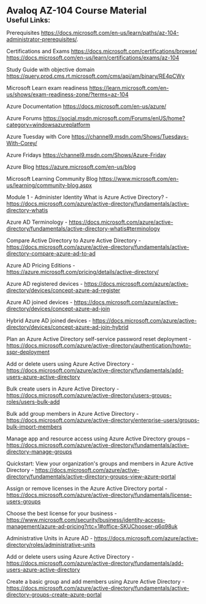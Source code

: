 <font size="5">**Avaloq AZ-104 Course Material**</font><br />
<font size="4">**Useful Links:**</font><br />

Prerequisites
https://docs.microsoft.com/en-us/learn/paths/az-104-administrator-prerequisites/.

Certifications and Exams
https://docs.microsoft.com/certifications/browse/
https://docs.microsoft.com/en-us/learn/certifications/exams/az-104

Study Guide with objective domain
https://query.prod.cms.rt.microsoft.com/cms/api/am/binary/RE4pCWy

Microsoft Learn exam readiness
https://learn.microsoft.com/en-us/shows/exam-readiness-zone/?terms=az-104

Azure Documentation
https://docs.microsoft.com/en-us/azure/

Azure Forums
https://social.msdn.microsoft.com/Forums/enUS/home?category=windowsazureplatform

Azure Tuesday with Core
https://channel9.msdn.com/Shows/Tuesdays-With-Corey/

Azure Fridays
https://channel9.msdn.com/Shows/Azure-Friday

Azure Blog
https://azure.microsoft.com/en-us/blog

Microsoft Learning Community Blog
https://www.microsoft.com/en-us/learning/community-blog.aspx

Module 1 - Administer Identity
What is Azure Active Directory? - https://docs.microsoft.com/azure/active-directory/fundamentals/active-directory-whatis

Azure AD Terminology - https://docs.microsoft.com/azure/active-directory/fundamentals/active-directory-whatis#terminology

Compare Active Directory to Azure Active Directory - https://docs.microsoft.com/azure/active-directory/fundamentals/active-directory-compare-azure-ad-to-ad

Azure AD Pricing Editions - https://azure.microsoft.com/pricing/details/active-directory/

Azure AD registered devices - https://docs.microsoft.com/azure/active-directory/devices/concept-azure-ad-register

Azure AD joined devices - https://docs.microsoft.com/azure/active-directory/devices/concept-azure-ad-join

Hybrid Azure AD joined devices - https://docs.microsoft.com/azure/active-directory/devices/concept-azure-ad-join-hybrid

Plan an Azure Active Directory self-service password reset deployment - https://docs.microsoft.com/azure/active-directory/authentication/howto-sspr-deployment

Add or delete users using Azure Active Directory - https://docs.microsoft.com/azure/active-directory/fundamentals/add-users-azure-active-directory

Bulk create users in Azure Active Directory - https://docs.microsoft.com/azure/active-directory/users-groups-roles/users-bulk-add

Bulk add group members in Azure Active Directory - https://docs.microsoft.com/azure/active-directory/enterprise-users/groups-bulk-import-members

Manage app and resource access using Azure Active Directory groups – https://docs.microsoft.com/azure/active-directory/fundamentals/active-directory-manage-groups

Quickstart: View your organization's groups and members in Azure Active Directory - https://docs.microsoft.com/azure/active-directory/fundamentals/active-directory-groups-view-azure-portal

Assign or remove licenses in the Azure Active Directory portal -  https://docs.microsoft.com/azure/active-directory/fundamentals/license-users-groups

Choose the best license for your business -  https://www.microsoft.com/security/business/identity-access-management/azure-ad-pricing?rtc=1#office-SKUChooser-q6q98uk

Administrative Units in Azure AD - https://docs.microsoft.com/azure/active-directory/roles/administrative-units

Add or delete users using Azure Active Directory - https://docs.microsoft.com/azure/active-directory/fundamentals/add-users-azure-active-directory

Create a basic group and add members using Azure Active Directory - https://docs.microsoft.com/azure/active-directory/fundamentals/active-directory-groups-create-azure-portal

